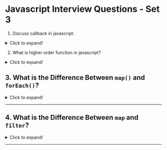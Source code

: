 # Javascript Interview Questions - Set 3

1. Discuss callback in javascript.
  <details>
  <summary>Click to expand!</summary>
  
  Callback functions are functions that are passed as arguments to other functions and are called when a certain event occurs. They are commonly used in JavaScript to handle asynchronous operations, such as making HTTP requests or reading from a file.

  example:

  ```javascript
  function readFile(filename, callback) {
    fs.readFile(filename, 'utf8', (err, data) => {
      if (err) return callback(err);
      callback(null, data);
    });
  }

  readFile('file.txt', (err, data) => {
    if (err) throw err;
    console.log(data);
  });

  setTimeout(() => {
    console.log('Timeout');
  }, 1000);
  ```  

</details>

2. What is higher order function in javascript?

<details>
  <summary>Click to expand!</summary>

Higher order functions are functions that take other functions as arguments or return functions as results. They are a powerful tool in JavaScript that allow you to write more flexible and reusable code.

Here's an example of a higher order function in JavaScript:

```javascript
function applyTwice(func, arg) {
  return func(func(arg));
}

console.log(applyTwice(Math.sqrt, 16)); // Output: 4
```

</details>

## 3. What is the Difference Between `map()` and `forEach()`?

<details>
  <summary>Click to expand!</summary>
  
### Purpose:
- **`map()`:** Creates and returns a new array by transforming each element of the original array.
- **`forEach()`:** Iterates over an array but does not return a new array. It is used for performing side effects (e.g., logging, modifying external variables).

### Return Value:
- **`map()`:** Returns a new array.
- **`forEach()`:** Returns `undefined`.

### Use Case:
- **`map()`:** When you need a transformed array.
- **`forEach()`:** When you only need to perform an operation on each element without returning anything.

### Example:

```javascript
const numbers = [1, 2, 3, 4];

// Using map
const squares = numbers.map(num => num * num); // [1, 4, 9, 16]

// Using forEach
numbers.forEach(num => console.log(num * num)); // Logs 1, 4, 9, 16
```

### Chaining:
- **`map()`:** Can be chained with other array methods.
- **`forEach()`:** Cannot be chained directly as it returns `undefined`.

### Summary:
- Use `map()` for transformations requiring a new array.
- Use `forEach()` for actions like logging or modifying external variables.

</details>

---

## 4. What is the Difference Between `map` and `filter`?

<details>
  <summary>Click to expand!</summary>
  
### Purpose:
- **`map`:** Transforms each element and returns a new array.
- **`filter`:** Filters elements based on a condition and returns a new array.

### Return Value:
- **`map`:** Same length as the original array.
- **`filter`:** May have fewer elements.

### Example:

```javascript
const numbers = [1, 2, 3, 4, 5];
numbers.map(num => num * 2);   // [2, 4, 6, 8, 10]
numbers.filter(num => num % 2 === 0); // [2, 4]
```

### When to Use:
- Use `map` for transformations.
- Use `filter` to extract specific elements.

</details>

---